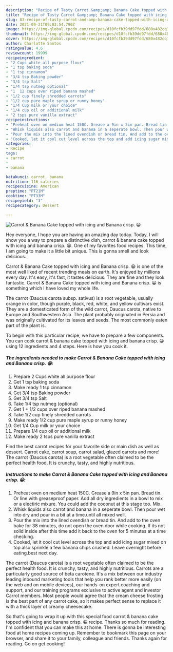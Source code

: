 ```yaml
---
description: "Recipe of Tasty Carrot &amp;amp; Banana Cake topped with icing and Banana crisp. 😀"
title: "Recipe of Tasty Carrot &amp;amp; Banana Cake topped with icing and Banana crisp. 😀"
slug: 83-recipe-of-tasty-carrot-and-amp-banana-cake-topped-with-icing-and-banana-crisp
date: 2021-09-21T09:03:54.790Z
image: https://img-global.cpcdn.com/recipes/d10fcfb39dd97fdd/680x482cq70/carrot-banana-cake-topped-with-icing-and-banana-crisp-😀-recipe-main-photo.jpg
thumbnail: https://img-global.cpcdn.com/recipes/d10fcfb39dd97fdd/680x482cq70/carrot-banana-cake-topped-with-icing-and-banana-crisp-😀-recipe-main-photo.jpg
cover: https://img-global.cpcdn.com/recipes/d10fcfb39dd97fdd/680x482cq70/carrot-banana-cake-topped-with-icing-and-banana-crisp-😀-recipe-main-photo.jpg
author: Charlotte Santos
ratingvalue: 4.6
reviewcount: 19999
recipeingredient:
- "2 Cups white all purpose flour"
- "1 tsp baking soda"
- "1 tsp cinnamon"
- "3/4 tsp Baking powder"
- "3/4 tsp Salt"
- "1/4 tsp nutmeg optional"
- "1  12 cups over riped banana mashed"
- "1/2 cup finely shredded carrots"
- "1/2 cup pure maple syrup or runny honey"
- "1/4 Cup milk or your choice"
- "1/4 cup oil or additional milk"
- "2 tsps pure vanilla extract"
recipeinstructions:
- "Preheat oven on medium heat 150C. Grease a 9in x 5in pan. Bread tin. Or line with greaseproof paper. Add all dry ingredients in a bowl to mix or a electiric mixure. You could add the coconut at this stage too. Mix."
- "Whisk liquids also carrot and banana in a seperate bowl. Then pour wet into dry and pour in a bit at a time.until all mixed well."
- "Pour the mix into the lined ovendish or bread tin. And add to the oven bake for 38 minutes, do not open the oven door while cooking. If its not solid inside after this time add it back to the oven for 5 minutes at a time checking."
- "Cooked, let it cool cut level across the top and add icing sugar mixed on top also sprinkle a few banana chips crushed. Leave overnight before eating.best next day."
categories:
- Recipe
tags:
- carrot
- 
- banana

katakunci: carrot  banana 
nutrition: 116 calories
recipecuisine: American
preptime: "PT21M"
cooktime: "PT33M"
recipeyield: "3"
recipecategory: Dessert

---
```



![Carrot &amp; Banana Cake topped with icing and Banana crisp. 😀](https://img-global.cpcdn.com/recipes/d10fcfb39dd97fdd/680x482cq70/carrot-banana-cake-topped-with-icing-and-banana-crisp-😀-recipe-main-photo.jpg)

Hey everyone, I hope you are having an amazing day today. Today, I will show you a way to prepare a distinctive dish, carrot &amp; banana cake topped with icing and banana crisp. 😀. One of my favorites food recipes. This time, I am going to make it a little bit unique. This is gonna smell and look delicious.

Carrot &amp; Banana Cake topped with icing and Banana crisp. 😀 is one of the most well liked of recent trending meals on earth. It's enjoyed by millions every day. It's easy, it's fast, it tastes delicious. They are fine and they look fantastic. Carrot &amp; Banana Cake topped with icing and Banana crisp. 😀 is something which I have loved my whole life.

The carrot (Daucus carota subsp. sativus) is a root vegetable, usually orange in color, though purple, black, red, white, and yellow cultivars exist. They are a domesticated form of the wild carrot, Daucus carota, native to Europe and Southwestern Asia. The plant probably originated in Persia and was originally cultivated for its leaves and seeds. The most commonly eaten part of the plant is.


To begin with this particular recipe, we have to prepare a few components. You can cook carrot &amp; banana cake topped with icing and banana crisp. 😀 using 12 ingredients and 4 steps. Here is how you cook it.

<!--inarticleads1-->

##### The ingredients needed to make Carrot &amp; Banana Cake topped with icing and Banana crisp. 😀:

1. Prepare 2 Cups white all purpose flour
1. Get 1 tsp baking soda
1. Make ready 1 tsp cinnamon
1. Get 3/4 tsp Baking powder
1. Get 3/4 tsp Salt
1. Take 1/4 tsp nutmeg (optional)
1. Get 1 + 1/2 cups over riped banana mashed
1. Take 1/2 cup finely shredded carrots
1. Make ready 1/2 cup pure maple syrup or runny honey
1. Get 1/4 Cup milk or your choice
1. Prepare 1/4 cup oil or additional milk
1. Make ready 2 tsps pure vanilla extract


Find the best carrot recipes for your favorite side or main dish as well as dessert. Carrot cake, carrot soup, carrot salad, glazed carrots and more! The carrot (Daucus carota) is a root vegetable often claimed to be the perfect health food. It is crunchy, tasty, and highly nutritious. 

<!--inarticleads2-->

##### Instructions to make Carrot &amp; Banana Cake topped with icing and Banana crisp. 😀:

1. Preheat oven on medium heat 150C. Grease a 9in x 5in pan. Bread tin. Or line with greaseproof paper. Add all dry ingredients in a bowl to mix or a electiric mixure. You could add the coconut at this stage too. Mix.
1. Whisk liquids also carrot and banana in a seperate bowl. Then pour wet into dry and pour in a bit at a time.until all mixed well.
1. Pour the mix into the lined ovendish or bread tin. And add to the oven bake for 38 minutes, do not open the oven door while cooking. If its not solid inside after this time add it back to the oven for 5 minutes at a time checking.
1. Cooked, let it cool cut level across the top and add icing sugar mixed on top also sprinkle a few banana chips crushed. Leave overnight before eating.best next day.


The carrot (Daucus carota) is a root vegetable often claimed to be the perfect health food. It is crunchy, tasty, and highly nutritious. Carrots are a particularly good source of beta carotene. It&#39;s a mix between our industry leading inbound marketing tools that help you rank better more easily (on the web and on mobile devices), our hands-on expert coaching and support, and our training programs exclusive to active agent and investor Carrot members. Most people would agree that the cream cheese frosting is the best part of any carrot cake, so it makes perfect sense to replace it with a thick layer of creamy cheesecake. 

So that's going to wrap it up with this special food carrot &amp; banana cake topped with icing and banana crisp. 😀 recipe. Thanks so much for reading. I'm confident that you can make this at home. There is gonna be interesting food at home recipes coming up. Remember to bookmark this page on your browser, and share it to your family, colleague and friends. Thanks again for reading. Go on get cooking!
